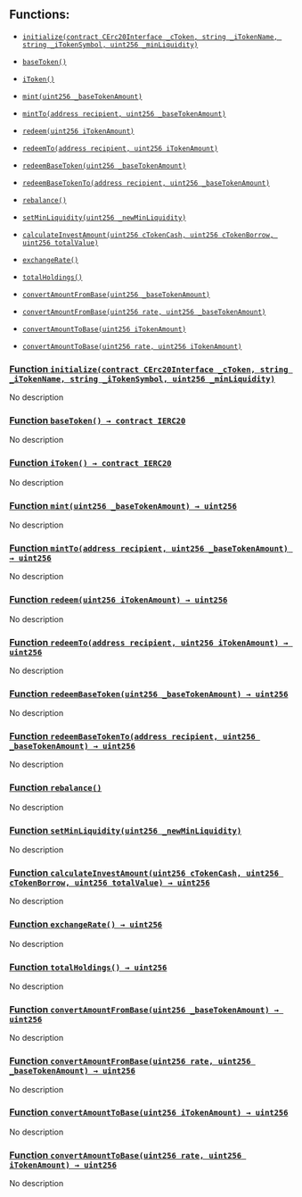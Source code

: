 ## Functions:

- [`initialize(contract CErc20Interface _cToken, string _iTokenName, string _iTokenSymbol, uint256 _minLiquidity)`](#MoneyMarket-initialize-contract-CErc20Interface-string-string-uint256-)

- [`baseToken()`](#MoneyMarket-baseToken--)

- [`iToken()`](#MoneyMarket-iToken--)

- [`mint(uint256 _baseTokenAmount)`](#MoneyMarket-mint-uint256-)

- [`mintTo(address recipient, uint256 _baseTokenAmount)`](#MoneyMarket-mintTo-address-uint256-)

- [`redeem(uint256 iTokenAmount)`](#MoneyMarket-redeem-uint256-)

- [`redeemTo(address recipient, uint256 iTokenAmount)`](#MoneyMarket-redeemTo-address-uint256-)

- [`redeemBaseToken(uint256 _baseTokenAmount)`](#MoneyMarket-redeemBaseToken-uint256-)

- [`redeemBaseTokenTo(address recipient, uint256 _baseTokenAmount)`](#MoneyMarket-redeemBaseTokenTo-address-uint256-)

- [`rebalance()`](#MoneyMarket-rebalance--)

- [`setMinLiquidity(uint256 _newMinLiquidity)`](#MoneyMarket-setMinLiquidity-uint256-)

- [`calculateInvestAmount(uint256 cTokenCash, uint256 cTokenBorrow, uint256 totalValue)`](#MoneyMarket-calculateInvestAmount-uint256-uint256-uint256-)

- [`exchangeRate()`](#MoneyMarket-exchangeRate--)

- [`totalHoldings()`](#MoneyMarket-totalHoldings--)

- [`convertAmountFromBase(uint256 _baseTokenAmount)`](#MoneyMarket-convertAmountFromBase-uint256-)

- [`convertAmountFromBase(uint256 rate, uint256 _baseTokenAmount)`](#MoneyMarket-convertAmountFromBase-uint256-uint256-)

- [`convertAmountToBase(uint256 iTokenAmount)`](#MoneyMarket-convertAmountToBase-uint256-)

- [`convertAmountToBase(uint256 rate, uint256 iTokenAmount)`](#MoneyMarket-convertAmountToBase-uint256-uint256-)

### [Function `initialize(contract CErc20Interface _cToken, string _iTokenName, string _iTokenSymbol, uint256 _minLiquidity)`](#MoneyMarket-initialize-contract-CErc20Interface-string-string-uint256-)

No description

### [Function `baseToken() → contract IERC20`](#MoneyMarket-baseToken--)

No description

### [Function `iToken() → contract IERC20`](#MoneyMarket-iToken--)

No description

### [Function `mint(uint256 _baseTokenAmount) → uint256`](#MoneyMarket-mint-uint256-)

No description

### [Function `mintTo(address recipient, uint256 _baseTokenAmount) → uint256`](#MoneyMarket-mintTo-address-uint256-)

No description

### [Function `redeem(uint256 iTokenAmount) → uint256`](#MoneyMarket-redeem-uint256-)

No description

### [Function `redeemTo(address recipient, uint256 iTokenAmount) → uint256`](#MoneyMarket-redeemTo-address-uint256-)

No description

### [Function `redeemBaseToken(uint256 _baseTokenAmount) → uint256`](#MoneyMarket-redeemBaseToken-uint256-)

No description

### [Function `redeemBaseTokenTo(address recipient, uint256 _baseTokenAmount) → uint256`](#MoneyMarket-redeemBaseTokenTo-address-uint256-)

No description

### [Function `rebalance()`](#MoneyMarket-rebalance--)

No description

### [Function `setMinLiquidity(uint256 _newMinLiquidity)`](#MoneyMarket-setMinLiquidity-uint256-)

No description

### [Function `calculateInvestAmount(uint256 cTokenCash, uint256 cTokenBorrow, uint256 totalValue) → uint256`](#MoneyMarket-calculateInvestAmount-uint256-uint256-uint256-)

No description

### [Function `exchangeRate() → uint256`](#MoneyMarket-exchangeRate--)

No description

### [Function `totalHoldings() → uint256`](#MoneyMarket-totalHoldings--)

No description

### [Function `convertAmountFromBase(uint256 _baseTokenAmount) → uint256`](#MoneyMarket-convertAmountFromBase-uint256-)

No description

### [Function `convertAmountFromBase(uint256 rate, uint256 _baseTokenAmount) → uint256`](#MoneyMarket-convertAmountFromBase-uint256-uint256-)

No description

### [Function `convertAmountToBase(uint256 iTokenAmount) → uint256`](#MoneyMarket-convertAmountToBase-uint256-)

No description

### [Function `convertAmountToBase(uint256 rate, uint256 iTokenAmount) → uint256`](#MoneyMarket-convertAmountToBase-uint256-uint256-)

No description
